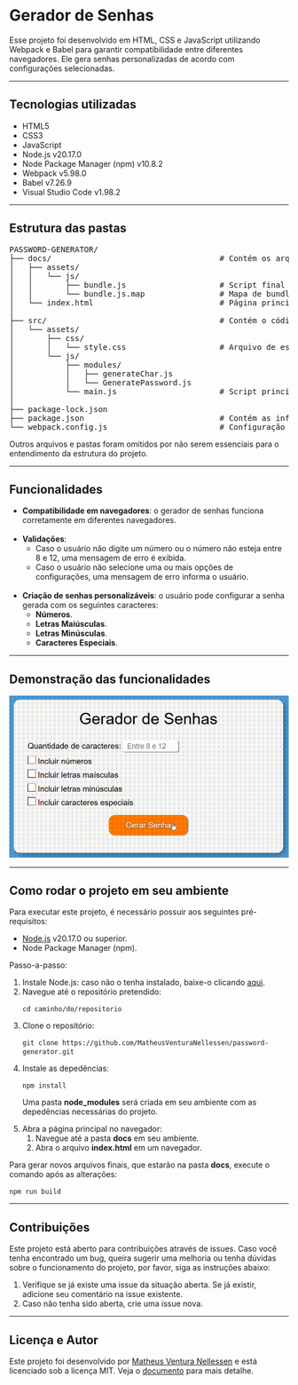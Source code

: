 <h1>Gerador de Senhas</h1>
<p>Esse projeto foi desenvolvido em HTML, CSS e JavaScript utilizando Webpack e Babel para garantir compatibilidade entre diferentes navegadores. Ele gera senhas personalizadas de acordo com configurações selecionadas.</p>

<hr>

<h2>Tecnologias utilizadas</h2>
<ul>
    <li>HTML5
    <li>CSS3
    <li>JavaScript
    <li>Node.js v20.17.0
    <li>Node Package Manager (npm) v10.8.2
    <li>Webpack v5.98.0
    <li>Babel v7.26.9
    <li>Visual Studio Code v1.98.2
</ul>

<hr>

<h2>Estrutura das pastas</h2>
<pre>
PASSWORD-GENERATOR/
├── docs/                                    # Contém os arquivos finais do site
│   ├── assets/
│   │   └── js/
│   │       ├── bundle.js                    # Script final do site
│   │       └── bundle.js.map                # Mapa de bundle.js
│   └── index.html                           # Página principal do site
│
├── src/                                     # Contém o código-fonte do projeto
│   └── assets/
│       ├── css/
│       │   └── style.css                    # Arquivo de estilo do site
│       └── js/
│           ├── modules/
│           │   ├── generateChar.js
│           │   └── GeneratePassword.js
│           └── main.js                      # Script principal do site que integra todos os módulos
│
├── package-lock.json
├── package.json                             # Contém as informações do projeto e scripts npm
└── webpack.config.js                        # Configuração do Webpack
</pre>
<span>Outros arquivos e pastas foram omitidos por não serem essenciais para o entendimento da estrutura do projeto.</span>

<hr>

<h2>Funcionalidades</h2>
<ul>
    <li><strong>Compatibilidade em navegadores</strong>: o gerador de senhas funciona corretamente em diferentes navegadores.
    <br><br>
    <li><strong>Validações</strong>:
    <ul>
        <li>Caso o usuário não digite um número ou o número não esteja entre 8 e 12, uma mensagem de erro é exibida.
        <li>Caso o usuário não selecione uma ou mais opções de configurações, uma mensagem de erro informa o usuário.
    </ul>
    <br>
    <li><strong>Criação de senhas personalizáveis</strong>: o usuário pode configurar a senha gerada com os seguintes caracteres: 
    <ul>
        <li><strong>Números</strong>.
        <li><strong>Letras Maiúsculas</strong>.
        <li><strong>Letras Minúsculas</strong>.
        <li><strong>Caracteres Especiais</strong>.
    </ul>
</ul>

<hr>

<h2>Demonstração das funcionalidades</h2>
<div align="center">
    <img src="./src/assets/img/demonstration.gif" alt="demonstração do gerador de senhas em funcionamento" width="600px">
</div>

<hr>

<h2>Como rodar o projeto em seu ambiente</h2>
<p>Para executar este projeto, é necessário possuir aos seguintes pré-requisitos:</p>
<ul>
    <li><a href="https://nodejs.org/pt" target="_blank">Node.js</a> v20.17.0 ou superior.
    <li>Node Package Manager (npm).
</ul>
<p>Passo-a-passo:</p>
<ol>
    <li>Instale Node.js: caso não o tenha instalado, baixe-o clicando <a href="https://nodejs.org/pt" target="_blank">aqui</a>.
    <li>Navegue até o repositório pretendido:
    <pre><code>cd caminho/do/repositorio</code></pre>
    <li>Clone o repositório:
    <pre><code>git clone https://github.com/MatheusVenturaNellessen/password-generator.git</code></pre>
    <li>Instale as depedências:
    <pre><code>npm install</code></pre>
    <p>Uma pasta <strong>node_modules</strong> será criada em seu ambiente com as depedências necessárias do projeto.</p>
    <li>Abra a página principal no navegador:
    <ol>
        <li>Navegue até a pasta <strong>docs</strong> em seu ambiente.
        <li>Abra o arquivo <strong>index.html</strong> em um navegador.
    </ol>
</ol>
<p>Para gerar novos arquivos finais, que estarão na pasta <strong>docs</strong>, execute o comando após as alterações:</p>
<pre><code>npm run build</code></pre>

<hr>

<h2>Contribuições</h2>
<p>Este projeto está aberto para contribuições através de issues. Caso você tenha encontrado um bug, queira sugerir uma melhoria ou tenha dúvidas sobre o funcionamento do projeto, por favor, siga as instruções abaixo:</p>
<ol>
    <li>Verifique se já existe uma issue da situação aberta. Se já existir, adicione seu comentário na issue existente.
    <li>Caso não tenha sido aberta, crie uma issue nova.
</ol>

<hr>

<h2>Licença e Autor</h2>
<p>Este projeto foi desenvolvido por <a href="https://www.linkedin.com/in/matheus-ventura-nellessen/">Matheus Ventura Nellessen</a> e está licenciado sob a licença MIT. Veja o <a href="./LICENSE">documento</a> para mais detalhe.</p>
